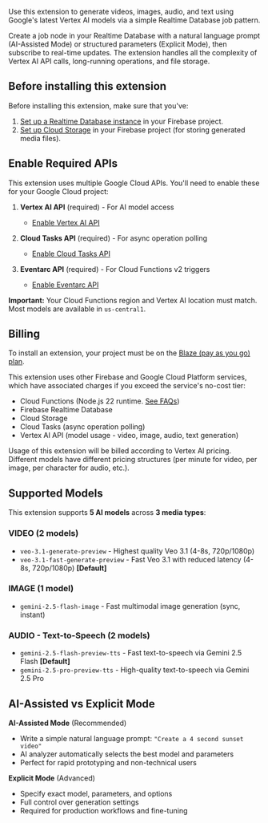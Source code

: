 Use this extension to generate videos, images, audio, and text using Google's latest Vertex AI models via a simple Realtime Database job pattern.

Create a job node in your Realtime Database with a natural language prompt (AI-Assisted Mode) or structured parameters (Explicit Mode), then subscribe to real-time updates. The extension handles all the complexity of Vertex AI API calls, long-running operations, and file storage.

## Before installing this extension

Before installing this extension, make sure that you've:

1. [Set up a Realtime Database instance](https://firebase.google.com/docs/database) in your Firebase project.
2. [Set up Cloud Storage](https://firebase.google.com/docs/storage) in your Firebase project (for storing generated media files).

## Enable Required APIs

This extension uses multiple Google Cloud APIs. You'll need to enable these for your Google Cloud project:

1. **Vertex AI API** (required) - For AI model access
   - [Enable Vertex AI API](https://console.cloud.google.com/apis/library/aiplatform.googleapis.com)

2. **Cloud Tasks API** (required) - For async operation polling
   - [Enable Cloud Tasks API](https://console.cloud.google.com/apis/library/cloudtasks.googleapis.com)

3. **Eventarc API** (required) - For Cloud Functions v2 triggers
   - [Enable Eventarc API](https://console.cloud.google.com/apis/library/eventarc.googleapis.com)

**Important:** Your Cloud Functions region and Vertex AI location must match. Most models are available in `us-central1`.

## Billing

To install an extension, your project must be on the [Blaze (pay as you go) plan](https://firebase.google.com/pricing).

This extension uses other Firebase and Google Cloud Platform services, which have associated charges if you exceed the service's no-cost tier:

- Cloud Functions (Node.js 22 runtime. [See FAQs](https://firebase.google.com/support/faq#extensions-pricing))
- Firebase Realtime Database
- Cloud Storage
- Cloud Tasks (async operation polling)
- Vertex AI API (model usage - video, image, audio, text generation)

Usage of this extension will be billed according to Vertex AI pricing. Different models have different pricing structures (per minute for video, per image, per character for audio, etc.).

## Supported Models

This extension supports **5 AI models** across **3 media types**:

### VIDEO (2 models)
- `veo-3.1-generate-preview` - Highest quality Veo 3.1 (4-8s, 720p/1080p)
- `veo-3.1-fast-generate-preview` - Fast Veo 3.1 with reduced latency (4-8s, 720p/1080p) **[Default]**

### IMAGE (1 model)
- `gemini-2.5-flash-image` - Fast multimodal image generation (sync, instant)

### AUDIO - Text-to-Speech (2 models)
- `gemini-2.5-flash-preview-tts` - Fast text-to-speech via Gemini 2.5 Flash **[Default]**
- `gemini-2.5-pro-preview-tts` - High-quality text-to-speech via Gemini 2.5 Pro

## AI-Assisted vs Explicit Mode

**AI-Assisted Mode** (Recommended)
- Write a simple natural language prompt: `"Create a 4 second sunset video"`
- AI analyzer automatically selects the best model and parameters
- Perfect for rapid prototyping and non-technical users

**Explicit Mode** (Advanced)
- Specify exact model, parameters, and options
- Full control over generation settings
- Required for production workflows and fine-tuning